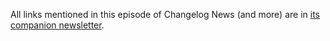 All links mentioned in this episode of Changelog News (and more) are in [its companion newsletter](https://changelog.com/news/76/email).